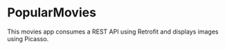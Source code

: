 # PopularMovies
This movies app consumes a REST API using Retrofit and displays images using Picasso.
